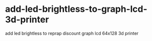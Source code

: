 # add-led-brightless-to-graph-lcd-3d-printer
add led brightless to reprap discount graph lcd 64x128 3d printer
